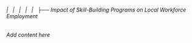 ###### |   |   |   |   |   ├── Impact of Skill-Building Programs on Local Workforce Employment

*Add content here*